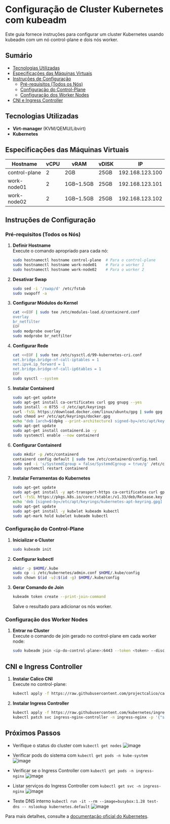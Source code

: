 # Configuração de Cluster Kubernetes com kubeadm

Este guia fornece instruções para configurar um cluster Kubernetes usando kubeadm com um nó control-plane e dois nós worker.

## Sumário
- [Tecnologias Utilizadas](#tecnologias-utilizadas)
- [Especificações das Máquinas Virtuais](#especificações-das-máquinas-virtuais)
- [Instruções de Configuração](#instruções-de-configuração)
  - [Pré-requisitos (Todos os Nós)](#pré-requisitos-todos-os-nós)
  - [Configuração do Control-Plane](#configuração-do-control-plane)
  - [Configuração dos Worker Nodes](#configuração-dos-worker-nodes)
- [CNI e Ingress Controller](#cni-e-ingress-controller)

## Tecnologias Utilizadas
- **Virt-manager** (KVM/QEMU/Libvirt)
- **Kubernetes**

## Especificações das Máquinas Virtuais


| Hostname      | vCPU | vRAM      | vDISK | IP              |
|---------------|------|-----------|-------|-----------------|
| control-plane | 2    | 2GB       | 25GB  | 192.168.123.100 |
| work-node01   | 2    | 1GB~1.5GB | 25GB  | 192.168.123.101 |
| work-node02   | 2    | 1GB~1.5GB | 25GB  | 192.168.123.102 |

## Instruções de Configuração

### Pré-requisitos (Todos os Nós)

1. **Definir Hostname**  
   Execute o comando apropriado para cada nó:  
   ```bash
   sudo hostnamectl hostname control-plane  # Para o control-plane
   sudo hostnamectl hostname work-node01    # Para o worker 1
   sudo hostnamectl hostname work-node02    # Para o worker 2
   ```

2. **Desativar Swap**  
   ```bash
   sudo sed -i '/swap/d' /etc/fstab
   sudo swapoff -a
   ```

3. **Configurar Módulos do Kernel**  
   ```bash
   cat <<EOF | sudo tee /etc/modules-load.d/containerd.conf
   overlay
   br_netfilter
   EOF
   sudo modprobe overlay
   sudo modprobe br_netfilter
   ```

4. **Configurar Rede**  
   ```bash
   cat <<EOF | sudo tee /etc/sysctl.d/99-kubernetes-cri.conf
   net.bridge.bridge-nf-call-iptables = 1
   net.ipv4.ip_forward = 1
   net.bridge.bridge-nf-call-ip6tables = 1
   EOF
   sudo sysctl --system
   ```

5. **Instalar Containerd**  
   ```bash
   sudo apt-get update
   sudo apt-get install ca-certificates curl gpg gnupg --yes
   sudo install -m 0755 -d /etc/apt/keyrings
   curl -fsSL https://download.docker.com/linux/ubuntu/gpg | sudo gpg --dearmor -o /etc/apt/keyrings/docker.gpg
   sudo chmod a+r /etc/apt/keyrings/docker.gpg
   echo "deb [arch=$(dpkg --print-architecture) signed-by=/etc/apt/keyrings/docker.gpg] https://download.docker.com/linux/ubuntu $(. /etc/os-release && echo "$VERSION_CODENAME") stable" | sudo tee /etc/apt/sources.list.d/docker.list > /dev/null
   sudo apt-get update
   sudo apt-get install containerd.io -y
   sudo systemctl enable --now containerd
   ```

6. **Configurar Containerd**  
   ```bash
   sudo mkdir -p /etc/containerd
   containerd config default | sudo tee /etc/containerd/config.toml
   sudo sed -i 's/SystemdCgroup = false/SystemdCgroup = true/g' /etc/containerd/config.toml
   sudo systemctl restart containerd
   ```

7. **Instalar Ferramentas do Kubernetes**  
   ```bash
   sudo apt-get update
   sudo apt-get install -y apt-transport-https ca-certificates curl gpg gnupg
   curl -fsSL https://pkgs.k8s.io/core:/stable:/v1.33/deb/Release.key | sudo gpg --dearmor -o /etc/apt/keyrings/kubernetes-apt-keyring.gpg
   echo 'deb [signed-by=/etc/apt/keyrings/kubernetes-apt-keyring.gpg] https://pkgs.k8s.io/core:/stable:/v1.33/deb/ /' | sudo tee /etc/apt/sources.list.d/kubernetes.list
   sudo apt-get update
   sudo apt-get install -y kubelet kubeadm kubectl
   sudo apt-mark hold kubelet kubeadm kubectl
   ```

### Configuração do Control-Plane

1. **Inicializar o Cluster**  
   ```bash
   sudo kubeadm init
   ```

2. **Configurar kubectl**  
   ```bash
   mkdir -p $HOME/.kube
   sudo cp -i /etc/kubernetes/admin.conf $HOME/.kube/config
   sudo chown $(id -u):$(id -g) $HOME/.kube/config
   ```

3. **Gerar Comando de Join**  
   ```bash
   kubeadm token create --print-join-command
   ```
   Salve o resultado para adicionar os nós worker.

### Configuração dos Worker Nodes

1. **Entrar no Cluster**  
   Execute o comando de join gerado no control-plane em cada worker node:  
   ```bash
   sudo kubeadm join <ip-do-control-plane>:6443 --token <token> --discovery-token-ca-cert-hash <hash>
   ```

## CNI e Ingress Controller

1. **Instalar Calico CNI**  
   Execute no control-plane:  
   ```bash
   kubectl apply -f https://raw.githubusercontent.com/projectcalico/calico/v3.26.0/manifests/calico.yaml
   ```

2. **Instalar Ingress Controller**  
   ```bash
   kubectl apply -f https://raw.githubusercontent.com/kubernetes/ingress-nginx/main/deploy/static/provider/baremetal/deploy.yaml
   kubectl patch svc ingress-nginx-controller -n ingress-nginx -p '{"spec": {"type": "NodePort"}}'
   ```

## Próximos Passos
- Verifique o status do cluster com `kubectl get nodes`
![image](https://github.com/user-attachments/assets/50401d7d-94e6-40c8-b485-576388ce3423)

- Verificar pods do sistema com `kubectl get pods -n kube-system`
![image](https://github.com/user-attachments/assets/39d4da27-a07e-4128-b429-c7170eaf8a0d)

- Verificar se o Ingress Controller com `kubectl get pods -n ingress-nginx`
![image](https://github.com/user-attachments/assets/551c2245-1844-4fab-b8d4-c749dfa8dc0f)

- Listar serviços do Ingress Controller com `kubectl get svc -n ingress-nginx`
![image](https://github.com/user-attachments/assets/38c988b6-4594-40a1-8e4e-cebe2b8a53fc)

- Teste DNS interno `kubectl run -it --rm --image=busybox:1.28 test-dns -- nslookup kubernetes.default`
![image](https://github.com/user-attachments/assets/215e0137-8cec-4da8-b499-da6e7c2fdef3)




Para mais detalhes, consulte a [documentação oficial do Kubernetes](https://kubernetes.io/docs/setup/).
``` 

